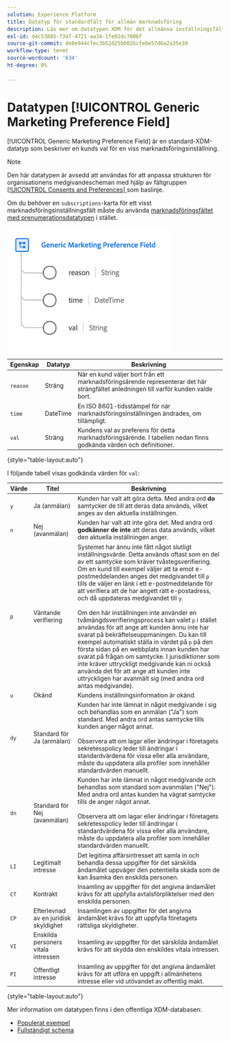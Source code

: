 ```yaml
---
solution: Experience Platform
title: Datatyp för standardfält för allmän marknadsföring
description: Läs mer om datatypen XDM för det allmänna inställningsfältet för marknadsföring.
exl-id: d4c53885-f34f-4721-aa34-1fe02dc7006f
source-git-commit: de8e944cfec3b52d25bb02bcfebe57d6a2a35e39
workflow-type: tm+mt
source-wordcount: '634'
ht-degree: 0%

---
```


# Datatypen [!UICONTROL Generic Marketing Preference Field]

[!UICONTROL Generic Marketing Preference Field] är en standard-XDM-datatyp som beskriver en kunds val för en viss marknadsföringsinställning.

>[!NOTE]
>
>Den här datatypen är avsedd att användas för att anpassa strukturen för organisationens medgivandescheman med hjälp av fältgruppen [[!UICONTROL Consents and Preferences] ](../field-groups/profile/consents.md) som baslinje.
>
>Om du behöver en `subscriptions`-karta för ett visst marknadsföringsinställningsfält måste du använda [marknadsföringsfältet med prenumerationsdatatypen](./marketing-field-subscriptions.md) i stället.

![](../images/data-types/marketing-field.png)

| Egenskap | Datatyp | Beskrivning |
| --- | --- | --- |
| `reason` | Sträng | När en kund väljer bort från ett marknadsföringsärende representerar det här strängfältet anledningen till varför kunden valde bort. |
| `time` | DateTime | En ISO 8601-tidsstämpel för när marknadsföringsinställningen ändrades, om tillämpligt. |
| `val` | Sträng | Kundens val av preferens för detta marknadsföringsärende. I tabellen nedan finns godkända värden och definitioner. |

{style="table-layout:auto"}

I följande tabell visas godkända värden för `val`:

| Värde | Titel | Beskrivning |
| --- | --- | --- |
| `y` | Ja (anmälan) | Kunden har valt att göra detta. Med andra ord **do** samtycker de till att deras data används, vilket anges av den aktuella inställningen. |
| `n` | Nej (avanmälan) | Kunden har valt att inte göra det. Med andra ord **godkänner de inte** att deras data används, vilket den aktuella inställningen anger. |
| `p` | Väntande verifiering | Systemet har ännu inte fått något slutligt inställningsvärde. Detta används oftast som en del av ett samtycke som kräver tvåstegsverifiering. Om en kund till exempel väljer att ta emot e-postmeddelanden anges det medgivandet till `p` tills de väljer en länk i ett e-postmeddelande för att verifiera att de har angett rätt e-postadress, och då uppdateras medgivandet till `y`.<br><br>Om den här inställningen inte använder en tvåmängdsverifieringsprocess kan valet `p` i stället användas för att ange att kunden ännu inte har svarat på bekräftelseuppmaningen. Du kan till exempel automatiskt ställa in värdet på `p` på den första sidan på en webbplats innan kunden har svarat på frågan om samtycke. I jurisdiktioner som inte kräver uttryckligt medgivande kan ni också använda det för att ange att kunden inte uttryckligen har avanmält sig (med andra ord antas medgivande). |
| `u` | Okänd | Kundens inställningsinformation är okänd. |
| `dy` | Standard för Ja (anmälan) | Kunden har inte lämnat in något medgivande i sig och behandlas som en anmälan (&quot;Ja&quot;) som standard. Med andra ord antas samtycke tills kunden anger något annat.<br><br>Observera att om lagar eller ändringar i företagets sekretesspolicy leder till ändringar i standardvärdena för vissa eller alla användare, måste du uppdatera alla profiler som innehåller standardvärden manuellt. |
| `dn` | Standard för Nej (avanmälan) | Kunden har inte lämnat in något medgivande och behandlas som standard som avanmälan (&quot;Nej&quot;). Med andra ord antas kunden ha vägrat samtycke tills de anger något annat.<br><br>Observera att om lagar eller ändringar i företagets sekretesspolicy leder till ändringar i standardvärdena för vissa eller alla användare, måste du uppdatera alla profiler som innehåller standardvärden manuellt. |
| `LI` | Legitimalt intresse | Det legitima affärsintresset att samla in och behandla dessa uppgifter för det särskilda ändamålet uppväger den potentiella skada som de kan åsamka den enskilda personen. |
| `CT` | Kontrakt | Insamling av uppgifter för det angivna ändamålet krävs för att uppfylla avtalsförpliktelser med den enskilda personen. |
| `CP` | Efterlevnad av en juridisk skyldighet | Insamlingen av uppgifter för det angivna ändamålet krävs för att uppfylla företagets rättsliga skyldigheter. |
| `VI` | Enskilda personers vitala intressen | Insamling av uppgifter för det särskilda ändamålet krävs för att skydda den enskildes vitala intressen. |
| `PI` | Offentligt intresse | Insamling av uppgifter för det angivna ändamålet krävs för att utföra en uppgift i allmänhetens intresse eller vid utövandet av offentlig makt. |

{style="table-layout:auto"}

Mer information om datatypen finns i den offentliga XDM-databasen:

* [Populerat exempel](https://github.com/adobe/xdm/blob/master/components/datatypes/consent/marketing-field-basic.example.1.json)
* [Fullständigt schema](https://github.com/adobe/xdm/blob/master/components/datatypes/consent/marketing-field-basic.schema.json)
